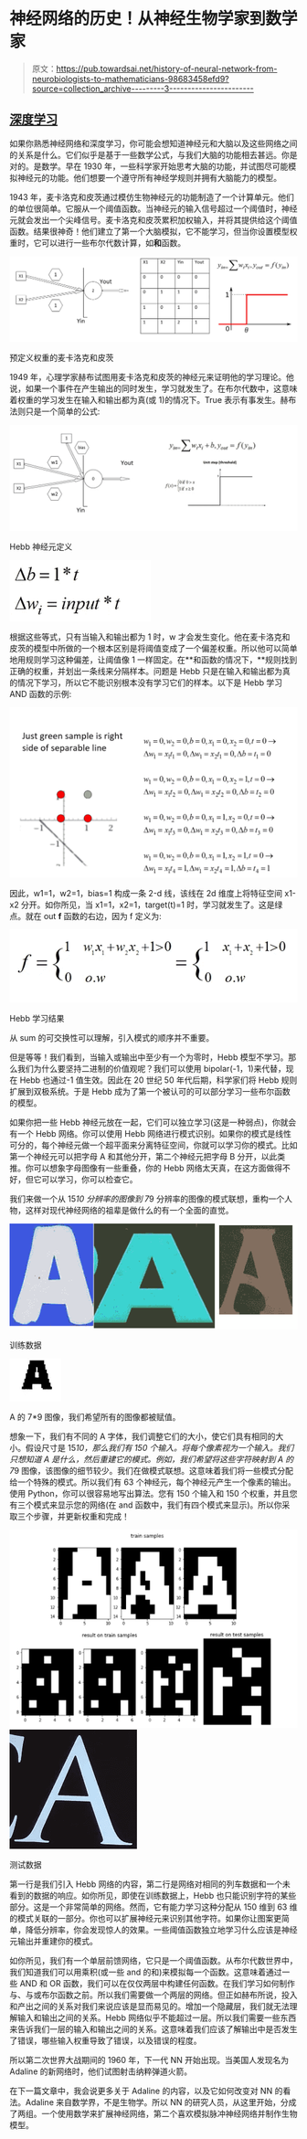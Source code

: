 # 神经网络的历史！从神经生物学家到数学家

> 原文：<https://pub.towardsai.net/history-of-neural-network-from-neurobiologists-to-mathematicians-98683458efd9?source=collection_archive---------3----------------------->

## [深度学习](https://towardsai.net/p/category/machine-learning/deep-learning)

如果你熟悉神经网络和深度学习，你可能会想知道神经元和大脑以及这些网络之间的关系是什么。它们似乎是基于一些数学公式，与我们大脑的功能相去甚远。你是对的。是数学。早在 1930 年，一些科学家开始思考大脑的功能，并试图尽可能模拟神经元的功能。他们想要一个遵守所有神经学规则并拥有大脑能力的模型。

1943 年，麦卡洛克和皮茨通过模仿生物神经元的功能制造了一个计算单元。他们的单位很简单。它服从一个阈值函数。当神经元的输入信号超过一个阈值时，神经元就会发出一个尖峰信号。麦卡洛克和皮茨累积加权输入，并将其提供给这个阈值函数。结果很神奇！他们建立了第一个大脑模拟，它不能学习，但当你设置模型权重时，它可以进行一些布尔代数计算，如**和**函数。

![](img/fc9bfde72764e706922fcc672bb76f72.png)

预定义权重的麦卡洛克和皮茨

1949 年，心理学家赫布试图用麦卡洛克和皮茨的神经元来证明他的学习理论。他说，如果一个事件在产生输出的同时发生，学习就发生了。在布尔代数中，这意味着权重的学习发生在输入和输出都为真(或 1)的情况下。True 表示有事发生。赫布法则只是一个简单的公式:

![](img/75c96b523fcd80d70ba9950121e3e680.png)

Hebb 神经元定义

![](img/5baac00fde8ce932757680ff3ce0ab12.png)

根据这些等式，只有当输入和输出都为 1 时，w 才会发生变化。他在麦卡洛克和皮茨的模型中所做的一个根本区别是将阈值变成了一个偏差权重。所以他可以简单地用规则学习这种偏差，让阈值像 1 一样固定。在**和函数的情况下，**规则找到正确的权重，并划出一条线来分隔样本。问题是 Hebb 只是在输入和输出都为真的情况下学习，所以它不能识别根本没有学习它们的样本。以下是 Hebb 学习 AND 函数的示例:

![](img/f5b2c726d970a97897aa6dd14aeea69d.png)

因此，w1=1，w2=1，bias=1 构成一条 2-d 线，该线在 2d 维度上将特征空间 x1-x2 分开。如你所见，当 x1=1，x2=1，target(t)=1 时，学习就发生了。这是绿点。就在 out **f** 函数的右边，因为 f 定义为:

![](img/aae986c22b9257136d6178dc79d7bc12.png)

Hebb 学习结果

从 sum 的可交换性可以理解，引入模式的顺序并不重要。

但是等等！我们看到，当输入或输出中至少有一个为零时，Hebb 模型不学习。那么我们为什么要坚持二进制的价值观呢？我们可以使用 bipolar(-1，1)来代替，现在 Hebb 也通过-1 值生效。因此在 20 世纪 50 年代后期，科学家们将 Hebb 规则扩展到双极系统。于是 Hebb 成为了第一个被认可的可以部分学习一些布尔函数的模型。

如果你把一些 Hebb 神经元放在一起，它们可以独立学习(这是一种弱点)，你就会有一个 Hebb 网络。你可以使用 Hebb 网络进行模式识别。如果你的模式是线性可分的，每个神经元做一个超平面来分离特征空间，你就可以学习你的模式。比如第一个神经元可以把字母 A 和其他分开，第二个神经元把字母 B 分开，以此类推。你可以想象字母图像有一些重叠，你的 Hebb 网络太天真，在这方面做得不好，但它可以学习，你可以检查它。

我们来做一个从 15*10 分辨率的图像到 7*9 分辨率的图像的模式联想，重构一个人物，这样对现代神经网络的祖辈是做什么的有一个全面的直觉。

![](img/0f93d90d238874749d0e6ef4a42e51e4.png)

训练数据

![](img/ff195dbc07c996996a6bd4b696574303.png)

A 的 7*9 图像，我们希望所有的图像都被赋值。

想象一下，我们有不同的 A 字体，我们调整它们的大小，使它们具有相同的大小。假设尺寸是 15*10，那么我们有 150 个输入。将每个像素视为一个输入。我们只想知道 A 是什么，然后重建它的模式。例如，我们希望将这些字符映射到 A 的 7*9 图像，该图像的细节较少。我们在做模式联想。这意味着我们将一些模式分配给一个特殊的模式。所以我们有 63 个神经元，每个神经元产生一个像素的输出。使用 Python，你可以很容易地写出算法。您有 150 个输入和 150 个权重，并且您有三个模式来显示您的网络(在 and 函数中，我们有四个模式来显示)。所以你采取三个步骤，并更新权重和完成！

![](img/2df3d1dd7a5f45646deabfa652702682.png)![](img/a647ad407dca4b16771444a08aae71b5.png)

测试数据

第一行是我们引入 Hebb 网络的内容，第二行是网络对相同的列车数据和一个未看到的数据的响应。如你所见，即使在训练数据上，Hebb 也只能识别字符的某些部分。这是一个非常简单的网络。然而，它有能力学习这种分配从 150 维到 63 维的模式关联的一部分。你也可以扩展神经元来识别其他字符。如果你让图案更简单，降低分辨率，你会发现惊人的效果。一些阈值函数独立地学习什么应该是神经元输出并重建你的模式。

如你所见，我们有一个单层前馈网络，它只是一个阈值函数。从布尔代数世界中，我们知道我们可以用乘积(或一些 and 的和)来模拟每一个函数。这意味着通过一些 AND 和 OR 函数，我们可以在仅仅两层中构建任何函数。在我们学习如何制作与、与或布尔函数之前。所以我们需要做一个两层的网络。但正如赫布所说，投入和产出之间的关系对我们来说应该是显而易见的。增加一个隐藏层，我们就无法理解输入和输出之间的关系。Hebb 网络似乎不能超过一层。所以我们需要一些东西来告诉我们一层的输入和输出之间的关系。这意味着我们应该了解输出中是否发生了错误，哪些输入权重导致了错误，以及错误的程度。

所以第二次世界大战期间的 1960 年，下一代 NN 开始出现。当美国人发现名为 Adaline 的新网络时，他们试图射击纳粹弹道火箭。

在下一篇文章中，我会说更多关于 Adaline 的内容，以及它如何改变对 NN 的看法。Adaline 来自数学界，不是生物学。所以 NN 的研究人员，从这里开始，分成了两组。一个使用数学来扩展神经网络，第二个喜欢模拟脉冲神经网络并制作生物模型。